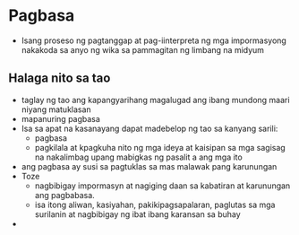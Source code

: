 # Pagbasa
- Isang proseso ng pagtanggap at pag-iinterpreta ng mga impormasyong nakakoda sa anyo ng wika sa pammagitan ng limbang na midyum

## Halaga nito sa tao
- taglay ng tao ang kapangyarihang magalugad ang ibang mundong maari niyang matuklasan
- mapanuring pagbasa
- Isa sa apat na kasanayang dapat madebelop ng tao sa kanyang sarili:
	- pagbasa
	- pagkilala at kpagkuha nito ng mga ideya at kaisipan sa mga sagisag na nakalimbag upang mabigkas ng pasalit a ang mga ito
- ang pagbasa ay susi sa pagtuklas sa mas malawak pang karunungan
- Toze
	- nagbibigay impormasyn at nagiging daan sa kabatiran at karunungan ang pagbabasa.
	- isa itong aliwan, kasiyahan, pakikipagsapalaran, paglutas sa mga surilanin at  nagbibigay ng ibat ibang karansan sa buhay
- 
